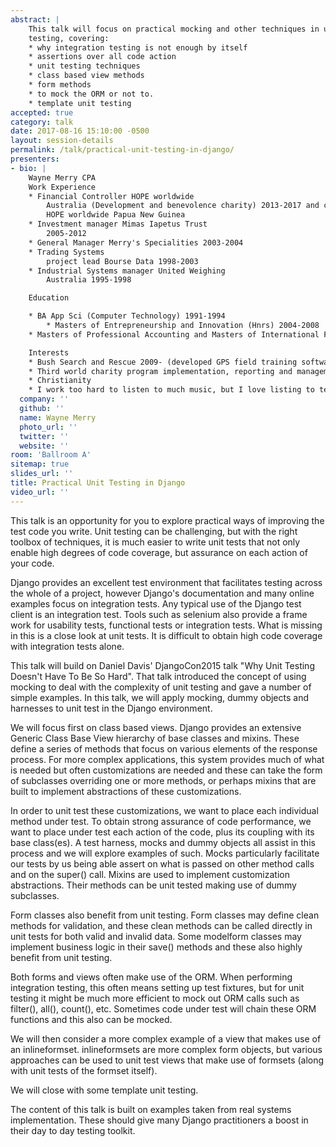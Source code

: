 ```yaml
---
abstract: |
    This talk will focus on practical mocking and other techniques in unit
    testing, covering:
    * why integration testing is not enough by itself
    * assertions over all code action
    * unit testing techniques
    * class based view methods
    * form methods
    * to mock the ORM or not to.
    * template unit testing
accepted: true
category: talk
date: 2017-08-16 15:10:00 -0500
layout: session-details
permalink: /talk/practical-unit-testing-in-django/
presenters:
- bio: |
    Wayne Merry CPA
    Work Experience
    * Financial Controller HOPE worldwide
        Australia (Development and benevolence charity) 2013-2017 and consultant to
        HOPE worldwide Papua New Guinea
    * Investment manager Mimas Iapetus Trust
        2005-2012
    * General Manager Merry's Specialities 2003-2004
    * Trading Systems
        project lead Bourse Data 1998-2003
    * Industrial Systems manager United Weighing
        Australia 1995-1998

    Education

    * BA App Sci (Computer Technology) 1991-1994
        * Masters of Entrepreneurship and Innovation (Hnrs) 2004-2008
    * Masters of Professional Accounting and Masters of International Finance (2010-2012)

    Interests
    * Bush Search and Rescue 2009- (developed GPS field training software using Django, first used 2011, and still in use)
    * Third world charity program implementation, reporting and management
    * Christianity
    * I work too hard to listen to much music, but I love listing to techno while programming in Django!
  company: ''
  github: ''
  name: Wayne Merry
  photo_url: ''
  twitter: ''
  website: ''
room: 'Ballroom A'
sitemap: true
slides_url: ''
title: Practical Unit Testing in Django
video_url: ''
---
```


This talk is an opportunity for you to explore practical ways of improving the test code you write. Unit testing can be challenging, but with the right toolbox of techniques, it is much easier to write unit tests that not only enable high degrees of code coverage, but assurance on each action of your code.

Django provides an excellent test environment that facilitates testing across the whole of a project, however Django's documentation and many online examples focus on integration tests. Any typical use of the Django test client is an integration test. Tools such as selenium also provide a frame work for usability tests, functional tests or integration tests. What is missing in this is a close look at unit tests. It is difficult to obtain high code coverage with integration tests alone.

This talk will build on Daniel Davis' DjangoCon2015 talk "Why Unit Testing Doesn't Have To Be So Hard". That talk introduced the concept of using mocking to deal with the complexity of unit testing and gave a number of simple examples. In this talk, we will apply mocking, dummy objects and harnesses to unit test in the Django environment.

We will focus first on class based views. Django provides an extensive Generic Class Base View hierarchy of base classes and mixins. These define a series of methods that focus on various elements of the response process. For more complex applications, this system provides much of what is needed but often customizations are needed and these can take the form of subclasses overriding one or more methods, or perhaps mixins that are built to implement abstractions of these customizations.

In order to unit test these customizations, we want to place each individual method under test. To obtain strong assurance of code performance, we want to place under test each action of the code, plus its coupling with its base class(es). A test harness, mocks and dummy objects all assist in this process and we will explore examples of such. Mocks particularly facilitate our tests by us being able assert on what is passed on other method calls and on the super() call. Mixins are used to implement customization abstractions. Their methods can be unit tested making use of dummy subclasses.

Form classes also benefit from unit testing. Form classes may define clean methods for validation, and these clean methods can be called directly in unit tests for both valid and invalid data. Some modelform classes may implement business logic in their save() methods and these also highly benefit from unit testing.

Both forms and views often make use of the ORM. When performing integration testing, this often means setting up test fixtures, but for unit testing it might be much more efficient to mock out ORM calls such as filter(), all(), count(), etc. Sometimes code under test will chain these ORM functions and this also can be mocked.

We will then consider a more complex example of a view that makes use of an inlineformset. inlineformsets are more complex form objects, but various approaches can be used to unit test views that make use of formsets (along with unit tests of the formset itself).

We will close with some template unit testing.

The content of this talk is built on examples taken from real systems implementation. These should give many Django practitioners a boost in their day to day testing toolkit.
